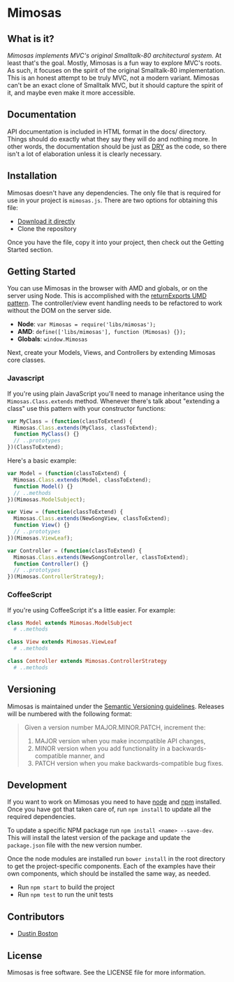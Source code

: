 Mimosas
=======

What is it?
-----------

*Mimosas implements MVC's original Smalltalk-80 architectural system.* At least
that's the goal. Mostly, Mimosas is a fun way to explore MVC's roots. As such,
it focuses on the spirit of the original Smalltalk-80 implementation. This is
an honest attempt to be truly MVC, not a modern variant. Mimosas can't be an
exact clone of Smalltalk MVC, but it should capture the spirit of it, and maybe
even make it more accessible.

Documentation
-------------

API documentation is included in HTML format in the docs/ directory. Things
should do exactly what they say they will do and nothing more. In other words,
the documentation should be just as [DRY][dry] as the code, so there isn't a
lot of elaboration unless it is clearly necessary.

Installation
------------

Mimosas doesn't have any dependencies. The only file that is required for use
in your project is `mimosas.js`. There are two options for obtaining this file:

* [Download it directly][download]
* Clone the repository

Once you have the file, copy it into your project, then check out the Getting
Started section.

Getting Started
---------------

You can use Mimosas in the browser with AMD and globals, or on the server using
Node. This is accomplished with the [returnExports UMD pattern][umdjs]. The
controller/view event handling needs to be refactored to work without the DOM
on the server side.

* **Node**: `var Mimosas = require('libs/mimosas');`
* **AMD**: `define(['libs/mimosas'], function (Mimosas) {});`
* **Globals**: `window.Mimosas`

Next, create your Models, Views, and Controllers by extending Mimosas core
classes.

### Javascript

If you're using plain JavaScript you'll need to manage inheritance using
the `Mimosas.Class.extends` method. Whenever there's talk about "extending a
class" use this pattern with your constructor functions:

```js
var MyClass = (function(classToExtend) {
  Mimosas.Class.extends(MyClass, classToExtend);
  function MyClass() {}
  // ..prototypes
})(ClassToExtend);
```

Here's a basic example:

```js
var Model = (function(classToExtend) {
  Mimosas.Class.extends(Model, classToExtend);
  function Model() {}
  // ..methods
})(Mimosas.ModelSubject);

var View = (function(classToExtend) {
  Mimosas.Class.extends(NewSongView, classToExtend);
  function View() {}
  // ..prototypes
})(Mimosas.ViewLeaf);

var Controller = (function(classToExtend) {
  Mimosas.Class.extends(NewSongController, classToExtend);
  function Controller() {}
  // ..prototypes
})(Mimosas.ControllerStrategy);
```

### CoffeeScript

If you're using CoffeeScript it's a little easier. For example:

```coffee
class Model extends Mimosas.ModelSubject
  # ..methods

class View extends Mimosas.ViewLeaf
  # ..methods

class Controller extends Mimosas.ControllerStrategy
  # ..methods
```

Versioning
----------

Mimosas is maintained under the [Semantic Versioning guidelines][semver].
Releases will be numbered with the following format:

> Given a version number MAJOR.MINOR.PATCH, increment the:
>
> 1. MAJOR version when you make incompatible API changes,
> 2. MINOR version when you add functionality in a backwards-compatible manner, and
> 3. PATCH version when you make backwards-compatible bug fixes.

Development
-----------

If you want to work on Mimosas you need to have [node][node] and [npm][npm]
installed. Once you have got that taken care of, run `npm install` to update
all the required dependencies.

To update a specific NPM package run `npm install <name> --save-dev`.
This will install the latest version of the package and update the
`package.json` file with the new version number.

Once the node modules are installed run `bower install` in the root directory
to get the project-specific components. Each of the examples have their own
components, which should be installed the same way, as needed.

* Run `npm start` to build the project
* Run `npm test` to run the unit tests

Contributors
------------

* [Dustin Boston][dblogit]

License
-------

Mimosas is free software. See the LICENSE file for more information.


[literate]: http://en.wikipedia.org/wiki/Literate_programming
[observer]: http://en.wikipedia.org/wiki/Observer_pattern
[gof]: http://en.wikipedia.org/wiki/Design_Patterns_%28book%29
[node]: http://nodejs.org/
[npm]: https://npmjs.org/
[grunt]: http://gruntjs.com/
[dblogit]: http://dblogit.com
[docco]: http://jashkenas.github.io/docco/
[main]: src/mimosas.coffee.md
[cs]: http://coffeescript.org
[umdjs]: https://github.com/umdjs/umd
[dry]: https://en.wikipedia.org/wiki/Don%27t_repeat_yourself
[download]: https://raw.github.com/dustinboston/mimosas/master/mimosas.js
[semver]: http://semver.org/
